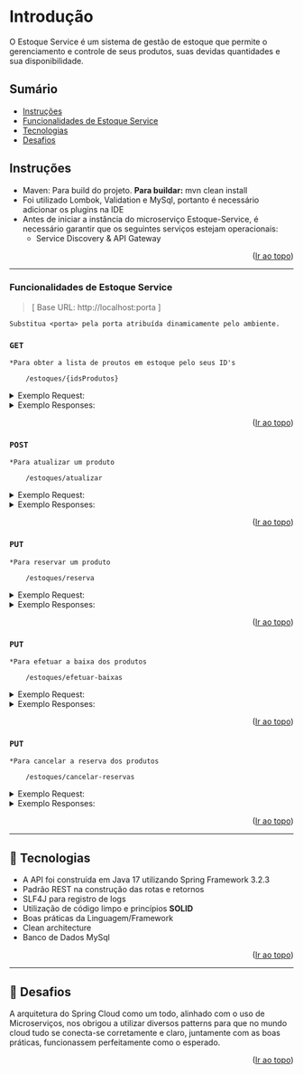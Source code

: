 <a name="readme-top"></a>

# Introdução

O Estoque Service é um sistema de gestão de estoque que permite o gerenciamento e controle de seus produtos, suas devidas quantidades e sua disponibilidade.


## Sumário
* [Instruções](#instruções)
* [Funcionalidades de Estoque Service](#funcionalidades-de-estoque-service)
* [Tecnologias](#-tecnologias)
* [Desafios](#-desafios)


## Instruções

- Maven: Para build do projeto. **Para buildar:** mvn clean install
- Foi utilizado Lombok, Validation e MySql, portanto é necessário adicionar os plugins na IDE
- Antes de iniciar a instância do microserviço Estoque-Service, é necessário garantir que os seguintes serviços estejam operacionais:
	* Service Discovery  &  API Gateway

<p align="right">(<a href="#readme-top">Ir ao topo</a>)</p>

---------

### Funcionalidades de Estoque Service

>[ Base URL: http://localhost:porta ] 

`Substitua <porta> pela porta atribuída dinamicamente pelo ambiente.`

### ``GET``
`*Para obter a lista de proutos em estoque pelo seus ID's`

```
	/estoques/{idsProdutos}
```

<details>
  <summary>Exemplo Request:</summary>

```
curl --location 'http://localhost:36339/estoques?idsProdutos=1%2C2'
```
</details>

<details>
  <summary>Exemplo Responses:</summary>

200 - _OK_
`- Será retornada a lista de proutos em estoque de acordo com os ID's passados`

```
[
    {
        "id": 1,
        "idProduto": 1,
        "quantidade": 10
    },
    {
        "id": 2,
        "idProduto": 2,
        "quantidade": 5
    }
]
```

</details>

<p align="right">(<a href="#readme-top">Ir ao topo</a>)</p>

### ``POST``
`*Para atualizar um produto`

```
	/estoques/atualizar
```

<details>
  <summary>Exemplo Request:</summary>

```
curl --location 'http://localhost:36339/estoques/atualizar' \
--header 'Content-Type: application/json' \
--data '{
    "idProduto": 1,
    "quantidade": 20
}'
```
</details>

<details>
  <summary>Exemplo Responses:</summary>

200 - _OK_
`- Será retornado o ID do produto alterado ou criado (caso ele não exista)`

```
1
```
</details>

<p align="right">(<a href="#readme-top">Ir ao topo</a>)</p>

### ``PUT``
`*Para reservar um produto`

```
	/estoques/reserva
```

<details>
  <summary>Exemplo Request:</summary>

```
curl --location --request PUT 'http://localhost:46693/estoques/reserva' \
--header 'Content-Type: application/json' \
--data '[
    {
        "idProduto": 1,
        "quantidade": 10
    },
    {
        "idProduto": 3,
        "quantidade": 1
    }
]'
```
</details>

<details>
  <summary>Exemplo Responses:</summary>

200 - _OK_
`- Os produtos foram reservados com sucesso`

```
[
    {
        "id": 1,
        "idProduto": 1,
        "quantidade": 9
    },
    {
        "id": 3,
        "idProduto": 3,
        "quantidade": 19
    }
]
```

500 - _Internal Server Error_

```
{
    "message": "Reserva insuficiente."
}
```
</details>

<p align="right">(<a href="#readme-top">Ir ao topo</a>)</p>

### ``PUT``
`*Para efetuar a baixa dos produtos`

```
	/estoques/efetuar-baixas
```

<details>
  <summary>Exemplo Request:</summary>

```
curl --location --request PUT 'http://localhost:42189/estoques/efetuar-baixas' \
--header 'Content-Type: application/json' \
--data '[
    {
        "idProduto": 1,
        "quantidade": 1
    },
    {
        "idProduto": 2,
        "quantidade": 2
    }
]'
```
</details>

<details>
  <summary>Exemplo Responses:</summary>

200 - _OK_
`- Baixa do produto relizada com sucesso`

500 - _Internal Server Error_

```
{
    "message": "Reserva insuficiente."
}
```
</details>

<p align="right">(<a href="#readme-top">Ir ao topo</a>)</p>

### ``PUT``
`*Para cancelar a reserva dos produtos`

```
	/estoques/cancelar-reservas
```

<details>
  <summary>Exemplo Request:</summary>

```
curl --location --request PUT 'http://localhost:42189/estoques/cancelar-reservas' \
--header 'Content-Type: application/json' \
--data '[
    {
        "idProduto": 1,
        "quantidade": 1
    },
    {
        "idProduto": 2,
        "quantidade": 1
    }
]'
```
</details>

<details>
  <summary>Exemplo Responses:</summary>

200 - _OK_
`- Reserva do produto cancelada com sucesso`

</details>

<p align="right">(<a href="#readme-top">Ir ao topo</a>)</p>

---------

<a name="tecnologias"></a>
## 📍️ Tecnologias

- A API foi construída em Java 17 utilizando Spring Framework 3.2.3
- Padrão REST na construção das rotas e retornos
- SLF4J para registro de logs
- Utilização de código limpo e princípios **SOLID**
- Boas práticas da Linguagem/Framework
- Clean architecture
- Banco de Dados MySql

<p align="right">(<a href="#readme-top">Ir ao topo</a>)</p>

---------

<a name="desafios"></a>
## 📍️ Desafios

A arquitetura do Spring Cloud como um todo, alinhado com o uso de Microserviços, nos obrigou a utilizar diversos patterns para que no mundo cloud tudo se conecta-se corretamente e claro, juntamente com as boas práticas, funcionassem perfeitamente como o esperado.

<p align="right">(<a href="#readme-top">Ir ao topo</a>)</p>